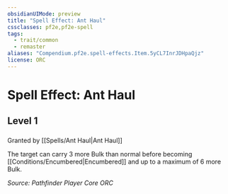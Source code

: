 ```yaml
---
obsidianUIMode: preview
title: "Spell Effect: Ant Haul"
cssclasses: pf2e,pf2e-spell
tags:
  - trait/common
  - remaster
aliases: "Compendium.pf2e.spell-effects.Item.5yCL7InrJDHpaQjz"
license: ORC
---
```

# Spell Effect: Ant Haul
## Level 1
### 






Granted by [[Spells/Ant Haul|Ant Haul]]

The target can carry 3 more Bulk than normal before becoming [[Conditions/Encumbered|Encumbered]] and up to a maximum of 6 more Bulk.

*Source: Pathfinder Player Core*
*ORC*